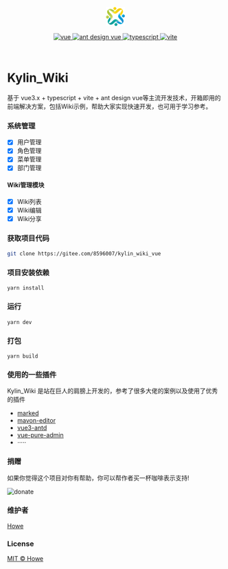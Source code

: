 <div align="center">
	<img src="./src/assets/images/logo.png">
	<p align="center">
	    <a href="https://v3.vuejs.org/" target="_blank">
	        <img src="https://img.shields.io/badge/vue.js-vue3.x-green" alt="vue">
	    </a>
	    <a href="https://github.com/vueComponent/ant-design-vue" target="_blank">
	        <img src="https://img.shields.io/badge/Ant%20Design%20Vue-2.x-yellowgreen" alt="ant design vue">
	    </a>
		<a href="https://www.tslang.cn/" target="_blank">
	        <img src="https://img.shields.io/badge/typescript-%3E4.0.0-blue" alt="typescript">
	    </a>
		<a href="https://vitejs.dev/" target="_blank">
		    <img src="https://img.shields.io/badge/vite-%3E2.0.0-yellow" alt="vite">
		</a> 
	</p>
	<p>&nbsp;</p>
</div>





# Kylin_Wiki 
基于 vue3.x + typescript + vite + ant design vue等主流开发技术，开箱即用的前端解决方案，包括Wiki示例，帮助大家实现快速开发，也可用于学习参考。


### 系统管理
- [x] 用户管理
- [x] 角色管理
- [x] 菜单管理
- [x] 部门管理

#### Wiki管理模块
- [x] Wiki列表
- [x] Wiki编辑
- [x] Wiki分享

### 获取项目代码

```bash
git clone https://gitee.com/8596007/kylin_wiki_vue 
```
### 项目安装依赖
```
yarn install
```

### 运行
```
yarn dev
```

### 打包
```
yarn build
```

### 使用的一些插件
Kylin_Wiki 是站在巨人的肩膀上开发的，参考了很多大佬的案例以及使用了优秀的插件

- [marked](https://marked.js.org/)
- [mavon-editor](https://github.com/hinesboy/mavonEditor)
- [vue3-antd](https://github.com/buqiyuan/vite-vue3-admin)
- [vue-pure-admin](https://github.com/xiaoxian521/vue-pure-admin.git)
- ·····


### 捐赠

如果你觉得这个项目对你有帮助，你可以帮作者买一杯咖啡表示支持!

![donate](https://gitee.com/8596007/NotePic/raw/master/wechat.jpg)

### 维护者

[Howe](https://www.netcore.pub)
### License

[MIT © Howe](./LICENSE)
